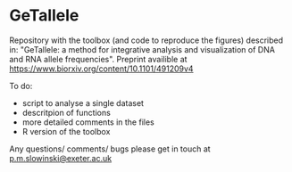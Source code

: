 # GeTallele

Repository with the toolbox (and code to reproduce the figures) described in: "GeTallele: a method for integrative analysis and visualization of DNA and RNA allele frequencies". Preprint availible at https://www.biorxiv.org/content/10.1101/491209v4

To do:
- script to analyse a single dataset
- descritpion of functions
- more detailed comments in the files
- R version of the toolbox

Any questions/ comments/ bugs please get in touch at p.m.slowinski@exeter.ac.uk

